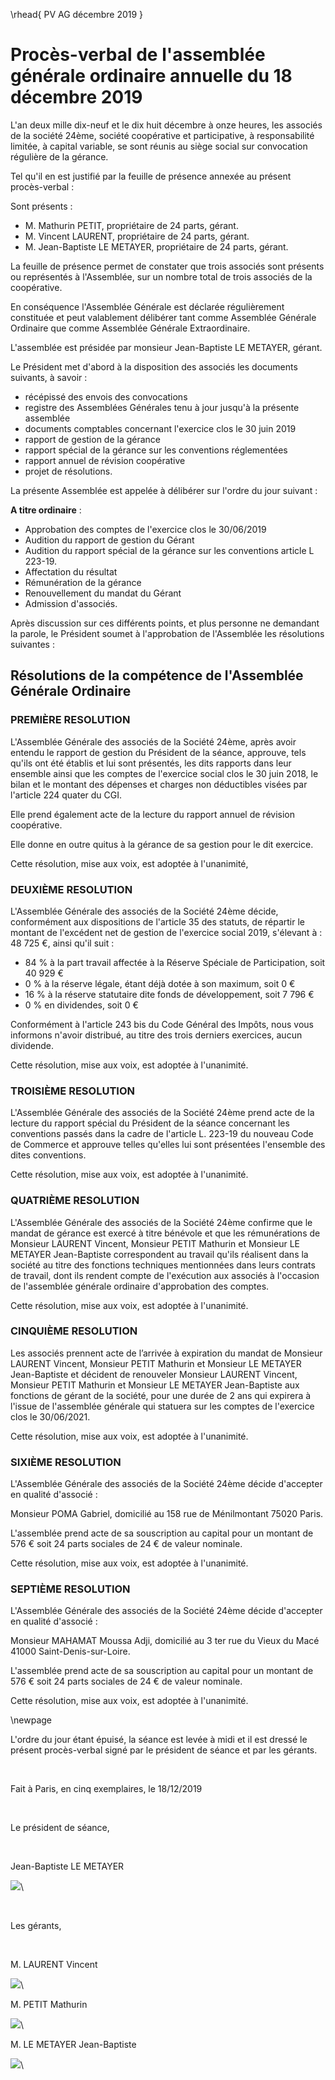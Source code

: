\rhead{ PV AG décembre 2019 }

# Procès-verbal de l'assemblée générale ordinaire annuelle du 18 décembre 2019

L'an deux mille dix-neuf et le dix huit décembre à onze heures, les associés de la société 24ème, société coopérative et participative, à responsabilité limitée, à capital variable, se sont réunis au siège social sur convocation régulière de la gérance.

Tel qu'il en est justifié par la feuille de présence annexée au présent procès-verbal :

Sont présents :

- M. Mathurin PETIT, propriétaire de 24 parts, gérant.
- M. Vincent LAURENT, propriétaire de 24 parts, gérant.
- M. Jean-Baptiste LE METAYER, propriétaire de 24 parts, gérant.

La feuille de présence permet de constater que trois associés sont présents ou représentés à l'Assemblée, sur un nombre total de trois associés de la coopérative.

En conséquence l'Assemblée Générale est déclarée régulièrement constituée et peut valablement délibérer tant comme Assemblée Générale Ordinaire que comme Assemblée Générale Extraordinaire.

L'assemblée est présidée par monsieur Jean-Baptiste LE METAYER, gérant.

Le Président met d'abord à la disposition des associés les documents suivants, à savoir :

- récépissé des envois des convocations
- registre des Assemblées Générales tenu à jour jusqu'à la présente assemblée
- documents comptables concernant l'exercice clos le 30 juin 2019
- rapport de gestion de la gérance
- rapport spécial de la gérance sur les conventions réglementées
- rapport annuel de révision coopérative
- projet de résolutions.

La présente Assemblée est appelée à délibérer sur l'ordre du jour suivant :

**A titre ordinaire** :

- Approbation des comptes de l'exercice clos le 30/06/2019
- Audition du rapport de gestion du Gérant
- Audition du rapport spécial de la gérance sur les conventions article L 223-19.
- Affectation du résultat
- Rémunération de la gérance
- Renouvellement du mandat du Gérant
- Admission d'associés.

Après discussion sur ces différents points, et plus personne ne demandant la parole, le Président soumet à l'approbation de l'Assemblée les résolutions suivantes :

## Résolutions de la compétence de l'Assemblée Générale Ordinaire

### PREMIÈRE RESOLUTION

L'Assemblée Générale des associés de la Société 24ème, après avoir entendu le rapport de gestion du Président de la séance, approuve, tels qu'ils ont été établis et lui sont présentés, les dits rapports dans leur ensemble ainsi que les comptes de l'exercice social clos le 30 juin 2018, le bilan et le montant des dépenses et charges non déductibles visées par l'article 224 quater du CGI.

Elle prend également acte de la lecture du rapport annuel de révision coopérative.

Elle donne en outre quitus à la gérance de sa gestion pour le dit exercice.

Cette résolution, mise aux voix, est adoptée à l'unanimité,

### DEUXIÈME RESOLUTION

L'Assemblée Générale des associés de la Société 24ème décide, conformément aux dispositions de l'article 35 des statuts, de répartir le montant de l'excédent net de gestion de l'exercice social 2019, s'élevant à : 48 725 €, ainsi qu'il suit :

- 84 % à la part travail affectée à la Réserve Spéciale de Participation, soit 40 929 €
- 0 % à la réserve légale, étant déjà dotée à son maximum, soit 0 €
- 16 % à la réserve statutaire dite fonds de développement, soit 7 796 €
- 0 % en dividendes, soit 0 €

Conformément à l'article 243 bis du Code Général des Impôts, nous vous informons n'avoir distribué, au titre des trois derniers exercices, aucun dividende.

Cette résolution, mise aux voix, est adoptée à l'unanimité.

### TROISIÈME RESOLUTION

L'Assemblée Générale des associés de la Société 24ème prend acte de la lecture du rapport spécial du Président de la séance concernant les conventions passés dans la cadre de l'article L. 223-19 du nouveau Code de Commerce et approuve telles qu'elles lui sont présentées l'ensemble des dites conventions.

Cette résolution, mise aux voix, est adoptée à l'unanimité.

### QUATRIÈME RESOLUTION

L'Assemblée Générale des associés de la Société 24ème confirme que le mandat de gérance est exercé à titre bénévole et que les rémunérations de Monsieur LAURENT Vincent, Monsieur PETIT Mathurin et Monsieur LE METAYER Jean-Baptiste correspondent au travail qu'ils réalisent dans la société au titre des fonctions techniques mentionnées dans leurs contrats de travail, dont ils rendent compte de l'exécution aux associés à l'occasion de l'assemblée générale ordinaire d'approbation des comptes.

Cette résolution, mise aux voix, est adoptée à l'unanimité.

### CINQUIÈME RESOLUTION

Les associés prennent acte de l’arrivée à expiration du mandat de Monsieur LAURENT Vincent, Monsieur PETIT Mathurin et Monsieur LE METAYER Jean-Baptiste et décident de renouveler Monsieur LAURENT Vincent, Monsieur PETIT Mathurin et Monsieur LE METAYER Jean-Baptiste aux fonctions de gérant de la société, pour une durée de 2 ans qui expirera à l'issue de l'assemblée générale qui statuera sur les comptes de l'exercice clos le 30/06/2021.

Cette résolution, mise aux voix, est adoptée à l'unanimité.

### SIXIÈME RESOLUTION

L'Assemblée Générale des associés de la Société 24ème décide d'accepter en qualité d'associé :

Monsieur POMA Gabriel, domicilié au 158 rue de Ménilmontant 75020 Paris.

L'assemblée prend acte de sa souscription au capital pour un montant de 576 € soit 24 parts sociales de 24 € de valeur nominale.

Cette résolution, mise aux voix, est adoptée à l'unanimité.

### SEPTIÈME RESOLUTION

L'Assemblée Générale des associés de la Société 24ème décide d'accepter en qualité d'associé :

Monsieur MAHAMAT Moussa Adji, domicilié au 3 ter rue du Vieux du Macé 41000 Saint-Denis-sur-Loire.

L'assemblée prend acte de sa souscription au capital pour un montant de 576 € soit 24 parts sociales de 24 € de valeur nominale.

Cette résolution, mise aux voix, est adoptée à l'unanimité.

\newpage

L'ordre du jour étant épuisé, la séance est levée à midi et il est dressé le présent procès-verbal signé par le président de séance et par les gérants.

&nbsp;

Fait à Paris, en cinq exemplaires, le 18/12/2019

&nbsp;

Le président de séance,

&nbsp;

Jean-Baptiste LE METAYER

![](images/signature_lu_approuve_2.jpg)\

&nbsp;

Les gérants,

&nbsp;

M. LAURENT Vincent

![](images/signature_lu_approuve_1.jpg)\

M. PETIT Mathurin

![](images/signature_lu_approuve_3.jpg)\

M. LE METAYER Jean-Baptiste

![](images/signature_lu_approuve_2.jpg)\
